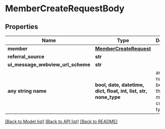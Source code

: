 # MemberCreateRequestBody


## Properties
Name | Type | Description | Notes
------------ | ------------- | ------------- | -------------
**member** | [**MemberCreateRequest**](MemberCreateRequest.md) |  | [optional] 
**referral_source** | **str** |  | [optional] 
**ui_message_webview_url_scheme** | **str** |  | [optional] 
**any string name** | **bool, date, datetime, dict, float, int, list, str, none_type** | any string name can be used but the value must be the correct type | [optional]

[[Back to Model list]](../README.md#documentation-for-models) [[Back to API list]](../README.md#documentation-for-api-endpoints) [[Back to README]](../README.md)


